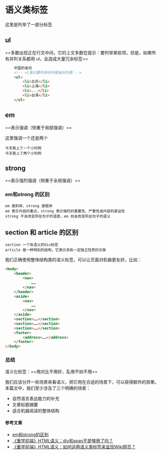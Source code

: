 # 语义类标签

这里是列举了一部分标签

## ul

==多数出现正在行文中间，它的上文多数在提示：要列举某些项。但是，如果所有并列关系都用 ul，会造成大量冗余标签==

```html
    中国的省份
    <!-- ul表示要列举的中国省份列表 -->
    <ul>
        <li>北京</li>
        <li>上海</li>
        <li>...</li>
        <li>台湾</li>
    </ul>
```

## em

==表示强调（侧重于局部强调）==

这里强调一个还是两个

    今天我上了一个小时网
    今天我上了两个小时网

## strong

==表示强烈强调（侧重于全局强调）==

### em和strong 的区别

    em 是斜体、strong 是粗体
    em 表示内容的重点，strong 表示强烈的重要性、严重性或内容的紧迫性
    strong 不会改变所在句子的语意，em 则会改变所在句子的语义

## section 和 article 的区别

    section 一个有语义的div标签
    article 是一种特别的结构，它表示具有一定独立性质的文章

我们正确使用整体结构类的语义标签，可以让页面对机器更友好。比如：

```html
<body>
    <header>
        <nav>
            ……
        </nav>
    </header>
    <aside>
        <nav>
            ……
        </nav>
    </aside>
    <section>……</section>
    <section>……</section>
    <section>……</section>
    <footer>
        <address>……</address>
    </footer>
</body>

```

### 总结

语义化标签：==用对比不用好，乱用不如不用==

我们应该分开一些场景来看语义，把它用在合适的场景下，可以获得额外的效果。本篇文中，我们至少涉及了三个明确的场景：

* 自然语言表达能力的补充
* 文章标题摘要
* 适合机器阅读的整体结构

#### 参考文章

* [em和strong的区别](https://segmentfault.com/a/1190000002481725)
* [《重学前端》HTML语义：div和span不是够用了吗？](https://time.geekbang.org/column/article/78158)
* [《重学前端》HTML语义：如何运用语义类标签来呈现Wiki网页？](https://time.geekbang.org/column/article/78168)